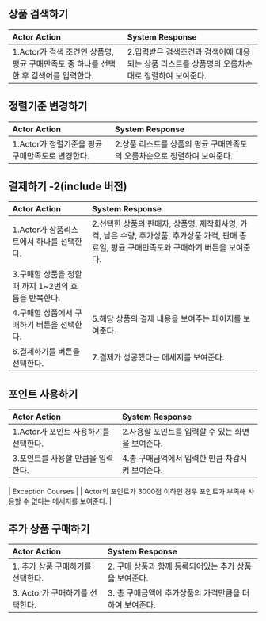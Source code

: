 ## 상품 검색하기
| Actor Action | System Response |
|:-------------|:----------------|
| 1.Actor가 검색 조건인 상품명, 평균 구매만족도 중 하나를 선택한 후 검색어를 입력한다. | 2.입력받은 검색조건과 검색어에 대응되는 상품 리스트를 상품명의 오름차순대로 정렬하여 보여준다. |

## 정렬기준 변경하기
| Actor Action | System Response |
|:-------------|:----------------|
| 1.Actor가 정렬기준을 평균 구매만족도로 변경한다. | 2.상품 리스트를 상품의 평균 구매만족도의 오름차순으로 정렬하여 보여준다. |

## 결제하기 -2(include 버전)
| Actor Action | System Response |
|:-------------|:----------------|
| 1.Actor가 상품리스트에서 하나를 선택한다. | 2.선택한 상품의 판매자, 상품명, 제작회사명, 가격, 남은 수량, 추가상품, 추가상품 가격, 판매 종료일, 평균 구매만족도와 구매하기 버튼을 보여준다. |
| 3.구매할 상품을 정할 때 까지 1~2번의 흐름을 반복한다. |  |
| 4.구매할 상품에서 구매하기 버튼을 선택한다. |5.해당 상품의 결제 내용을 보여주는 페이지를 보여준다. |
| 6.결제하기를 버튼을 선택한다. | 7.결제가 성공했다는 메세지를 보여준다. |

## 포인트 사용하기
| Actor Action | System Response |
|:-------------|:----------------|
| 1.Actor가 포인트 사용하기를 선택한다. | 2.사용할 포인트를 입력할 수 있는 화면을 보여준다. |
| 3.포인트를 사용할 만큼을 입력한다. | 4.총 구매금액에서 입력한 만큼 차감시켜 보여준다. |

| Exception Courses |
| Actor의 포인트가 3000점 이하인 경우 포인트가 부족해 사용할 수 없다는 메세지를 보여준다. |

## 추가 상품 구매하기
| Actor Action | System Response |
|:-------------|:----------------|
| 1. 추가 상품 구매하기를 선택한다.  | 2. 구매 상품과 함께 등록되어있는 추가 상품을 보여준다.|
| 3. Actor가 구매하기를 선택한다. | 3. 총 구매금액에 추가상품의 가격만큼을 더하여 보여준다. |